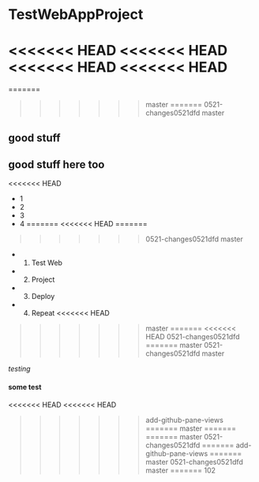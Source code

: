 # TestWebAppProject
<<<<<<< HEAD
<<<<<<< HEAD
<<<<<<< HEAD
<<<<<<< HEAD
=======
=======
>>>>>>> master
=======
>>>>>>> 0521-changes0521dfd
>>>>>>> master

## good stuff

## good stuff here too

<<<<<<< HEAD
- 1
- 2
- 3
- 4
=======
<<<<<<< HEAD
=======
>>>>>>> 0521-changes0521dfd
>>>>>>> master
- 1. Test Web
- 2. Project
- 3. Deploy
- 4. Repeat
<<<<<<< HEAD
>>>>>>> master
=======
<<<<<<< HEAD
>>>>>>> 0521-changes0521dfd
=======
>>>>>>> master
>>>>>>> 0521-changes0521dfd
>>>>>>> master

_testing_

#### some test
<<<<<<< HEAD
<<<<<<< HEAD
>>>>>>> add-github-pane-views
=======
>>>>>>> master
=======
=======
>>>>>>> master
>>>>>>> 0521-changes0521dfd
=======
>>>>>>> add-github-pane-views
=======
>>>>>>> master
>>>>>>> 0521-changes0521dfd
>>>>>>> master
=======
>>>>>>> 102
